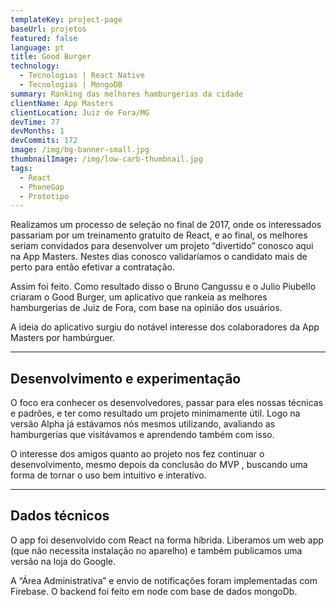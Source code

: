 ```yaml
---
templateKey: project-page
baseUrl: projetos
featured: false
language: pt
title: Good Burger
technology:
  - Tecnologias | React Native
  - Tecnologias | MongoDB
summary: Ranking das melhores hamburgerias da cidade
clientName: App Masters
clientLocation: Juiz de Fora/MG
devTime: 77
devMonths: 1
devCommits: 172
image: /img/bg-banner-small.jpg
thumbnailImage: /img/low-carb-thumbnail.jpg
tags:
  - React
  - PhoneGap
  - Prototipo
---
```

Realizamos um processo de seleção no final de 2017, onde os interessados passariam por um treinamento gratuito de React, e ao final, os melhores seriam convidados para desenvolver um projeto “divertido” conosco aqui na App Masters. Nestes dias conosco validaríamos o candidato mais de perto para então efetivar a contratação.

Assim foi feito. Como resultado disso o Bruno Cangussu e o Julio Piubello criaram o Good Burger, um aplicativo que rankeia as melhores hamburgerias de Juiz de Fora, com base na opinião dos usuários.

A ideia do aplicativo surgiu do notável interesse dos colaboradores da App Masters por hambúrguer.

- - -

## Desenvolvimento e experimentação

O foco era conhecer os desenvolvedores, passar para eles nossas técnicas e padrões, e ter como resultado um projeto minimamente útil. Logo na versão Alpha já estávamos nós mesmos utilizando, avaliando as hamburgerias que visitávamos e aprendendo também com isso.

O interesse dos amigos quanto ao projeto nos fez continuar o desenvolvimento, mesmo depois da conclusão do MVP , buscando uma forma de tornar o uso bem intuitivo e interativo.

- - -

## Dados técnicos

O app foi desenvolvido com React na forma híbrida. Liberamos um web app (que não necessita instalação no aparelho) e também publicamos uma versão na loja do Google.

A “Área Administrativa” e envio de notificações foram implementadas com Firebase. O backend foi feito em node com base de dados mongoDb.
